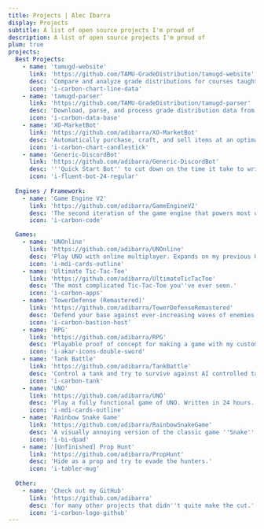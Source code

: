 ```yaml
---
title: Projects | Alec Ibarra
display: Projects
subtitle: A list of open source projects I'm proud of
description: A list of open source projects I'm proud of
plum: true
projects:
  Best Projects:
    - name: 'tamugd-website'
      link: 'https://github.com/TAMU-GradeDistribution/tamugd-website'
      desc: 'Compare and analyze grade distributions for courses taught at TAMU.'
      icon: 'i-carbon-chart-line-data'
    - name: 'tamugd-parser'
      link: 'https://github.com/TAMU-GradeDistribution/tamugd-parser'
      desc: 'Download, parse, and process grade distribution data from TAMU.'
      icon: 'i-carbon-data-base'
    - name: 'XO-MarketBot'
      link: 'https://github.com/adibarra/XO-MarketBot'
      desc: 'Automatically purchase, craft, and sell items at an optimal price in a game called Crossout.'
      icon: 'i-carbon-chart-candlestick'
    - name: 'Generic-DiscordBot'
      link: 'https://github.com/adibarra/Generic-DiscordBot'
      desc: '''Quick Start Bot'' to cut down on the time it take to write complex discord bots.'
      icon: 'i-fluent-bot-24-regular'
  
  Engines / Framework:
    - name: 'Game Engine V2'
      link: 'https://github.com/adibarra/GameEngineV2'
      desc: 'The second iteration of the game engine that powers most of my games.'
      icon: 'i-carbon-code'

  Games:
    - name: 'UNOnline'
      link: 'https://github.com/adibarra/UNOnline'
      desc: 'Play UNO with online multiplayer. Expands on my previous UNO game.'
      icon: 'i-mdi-cards-outline'
    - name: 'Ultimate Tic-Tac-Toe'
      link: 'https://github.com/adibarra/UltimateTicTacToe'
      desc: 'The most complicated Tic-Tac-Toe you''ve ever seen.'
      icon: 'i-carbon-apps'
    - name: 'TowerDefense (Remastered)'
      link: 'https://github.com/adibarra/TowerDefenseRemastered'
      desc: 'Defend your base against ever-increasing waves of enemies.'
      icon: 'i-carbon-bastion-host'
    - name: 'RPG'
      link: 'https://github.com/adibarra/RPG'
      desc: 'Playable proof of concept for making a game with my custom engine.'
      icon: 'i-akar-icons-double-sword'
    - name: 'Tank Battle'
      link: 'https://github.com/adibarra/TankBattle'
      desc: 'Control a tank and try to survive against AI controlled tanks.'
      icon: 'i-carbon-tank'
    - name: 'UNO'
      link: 'https://github.com/adibarra/UNO'
      desc: 'Play a fully functional game of UNO. Written in 24 hours.'
      icon: 'i-mdi-cards-outline'
    - name: 'Rainbow Snake Game'
      link: 'https://github.com/adibarra/RainbowSnakeGame'
      desc: 'A visually annoying version of the classic game ''Snake''.'
      icon: 'i-bi-dpad'
    - name: '[Unfinished] Prop Hunt'
      link: 'https://github.com/adibarra/PropHunt'
      desc: 'Hide as a prop and try to evade the hunters.'
      icon: 'i-tabler-mug'
  
  Other:
    - name: 'Check out my GitHub'
      link: 'https://github.com/adibarra'
      desc: 'for many other projects that didn''t quite make the cut.'
      icon: 'i-carbon-logo-github'
---
```


<ListProjects :projects="frontmatter.projects" />
